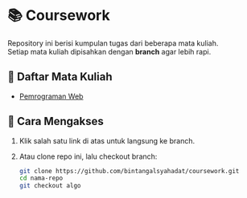 # 📚 Coursework

Repository ini berisi kumpulan tugas dari beberapa mata kuliah.  
Setiap mata kuliah dipisahkan dengan **branch** agar lebih rapi.  

## 📖 Daftar Mata Kuliah
- [Pemrograman Web](https://github.com/bintangalsyahadat/coursework/tree/pemrograman-web)

## 🚀 Cara Mengakses
1. Klik salah satu link di atas untuk langsung ke branch.
2. Atau clone repo ini, lalu checkout branch:

   ```bash
   git clone https://github.com/bintangalsyahadat/coursework.git
   cd nama-repo
   git checkout algo
